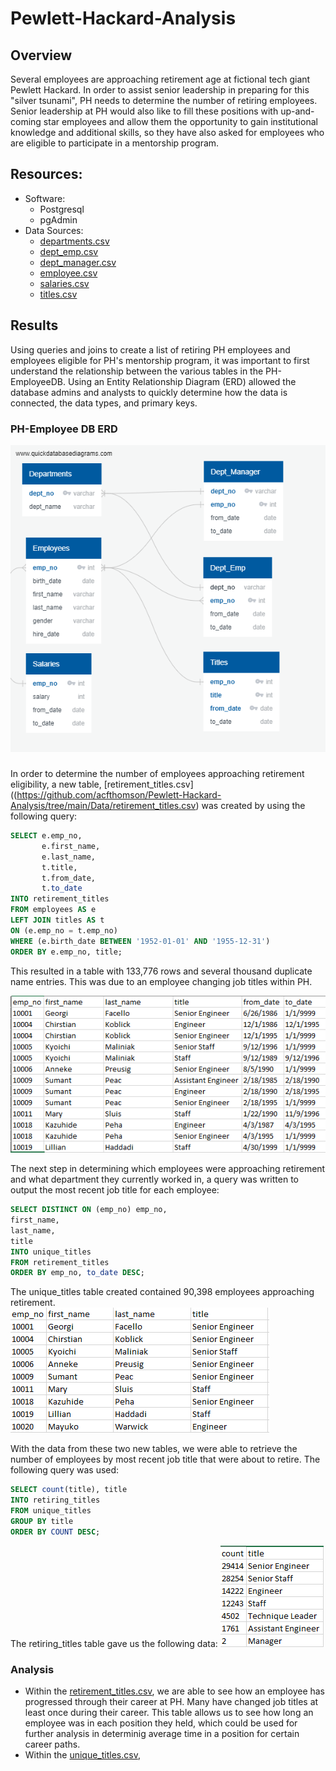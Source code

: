 # Pewlett-Hackard-Analysis

## Overview
Several employees are approaching retirement age at fictional tech giant Pewlett Hackard.  In order to assist senior leadership in preparing for this "silver tsunami", PH needs to determine the number of retiring employees.  Senior leadership at PH would also like to fill these positions with up-and-coming star employees and allow them the opportunity to gain institutional knowledge and additional skills, so they have also asked for employees who are eligible to participate in a mentorship program.


## Resources:
- Software:
    - Postgresql
    - pgAdmin
- Data Sources:
    - [departments.csv](https://github.com/acfthomson/Pewlett-Hackard-Analysis/tree/main/Data)
    - [dept_emp.csv](https://github.com/acfthomson/Pewlett-Hackard-Analysis/tree/main/Data)
    - [dept_manager.csv](https://github.com/acfthomson/Pewlett-Hackard-Analysis/tree/main/Data)
    - [employee.csv](https://github.com/acfthomson/Pewlett-Hackard-Analysis/tree/main/Data)
    - [salaries.csv](https://github.com/acfthomson/Pewlett-Hackard-Analysis/tree/main/Data)
    - [titles.csv](https://github.com/acfthomson/Pewlett-Hackard-Analysis/tree/main/Data)
    
    
## Results
Using queries and joins to create a list of retiring PH employees and employees eligible for PH's mentorship program, it was important to first understand the relationship between the various tables in the PH-EmployeeDB.  Using an Entity Relationship Diagram (ERD) allowed the database admins and analysts to quickly determine how the data is connected, the data types, and primary keys.

### PH-Employee DB ERD
![EmployeeDB](EmployeeDB.png)

###
In order to determine the number of employees approaching retirement eligibility, a new table, [retirement_titles.csv]((https://github.com/acfthomson/Pewlett-Hackard-Analysis/tree/main/Data/retirement_titles.csv) was created by using the following query:
``` SQL
SELECT e.emp_no,
	   e.first_name,
	   e.last_name,
	   t.title,
	   t.from_date,
	   t.to_date
INTO retirement_titles
FROM employees AS e
LEFT JOIN titles AS t
ON (e.emp_no = t.emp_no)
WHERE (e.birth_date BETWEEN '1952-01-01' AND '1955-12-31')
ORDER BY e.emp_no, title;
```
This resulted in a table with 133,776 rows and several thousand duplicate name entries.  This was due to an employee changing job titles within PH.

![retirement_titles](retirement_titles.png)

The next step in determining which employees were approaching retirement and what department they currently worked in, a query was written to output the most recent job title for each employee:
``` SQL
SELECT DISTINCT ON (emp_no) emp_no,
first_name,
last_name,
title
INTO unique_titles
FROM retirement_titles
ORDER BY emp_no, to_date DESC;
```
The unique_titles table created contained 90,398 employees approaching retirement.  
![unique_titles](unique_titles.png)

With the data from these two new tables, we were able to retrieve the number of employees by most recent job title that were about to retire.  The following query was used:
``` SQL
SELECT count(title), title
INTO retiring_titles
FROM unique_titles
GROUP BY title
ORDER BY COUNT DESC;
```
The retiring_titles table gave us the following data:
![retiring_titles](retiring_titles.png)

### Analysis
 - Within the [retirement_titles.csv](https://github.com/acfthomson/Pewlett-Hackard-Analysis/tree/main/Data), we are able to see how an employee has progressed through their career at PH.  Many have changed job titles at least once during their career.  This table allows us to see how long an employee was in each position they held, which could be used for further analysis in determinig average time in a position for certain career paths.
 - Within the [unique_titles.csv](https://github.com/acfthomson/Pewlett-Hackard-Analysis/tree/main/Data),
